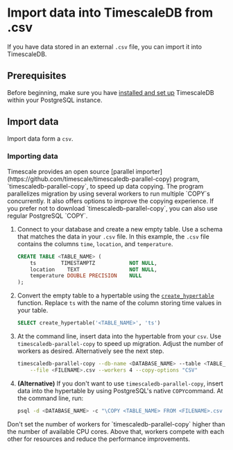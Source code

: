 # Import data into TimescaleDB from .csv
If you have data stored in an external `.csv` file, you can import it into TimescaleDB.

## Prerequisites
Before beginning, make sure you have [installed and set up][install] TimescaleDB
within your PostgreSQL instance.

## Import data
Import data form a `csv`.

<procedure>

### Importing data

<highlight type="note">
Timescale provides an open source [parallel
importer](https://github.com/timescale/timescaledb-parallel-copy) program,
`timescaledb-parallel-copy`, to speed up data copying. The program parallelizes
migration by using several workers to run multiple `COPY`s concurrently. It also
offers options to improve the copying experience. If you prefer not to download
`timescaledb-parallel-copy`, you can also use regular PostgreSQL `COPY`. 
</highlight>

1.  Connect to your database and create a new empty table. Use a schema that
    matches the data in your `.csv` file. In this example, the `.csv` file
    contains the columns `time`, `location`, and `temperature`.
    ```sql
    CREATE TABLE <TABLE_NAME> (
        ts        TIMESTAMPTZ           NOT NULL,
        location    TEXT                NOT NULL,
        temperature DOUBLE PRECISION    NULL
    );
    ```
1.  Convert the empty table to a hypertable using the
    [`create_hypertable`][create_hypertable] function. Replace `ts` with the
    name of the column storing time values in your table.
    ```sql
    SELECT create_hypertable('<TABLE_NAME>', 'ts')
    ```
1.  At the command line, insert data into the hypertable from your `csv`. Use
    `timescaledb-parallel-copy` to speed up migration. Adjust the number of
    workers as desired. Alternatively see the next step.
    ```bash
    timescaledb-parallel-copy --db-name <DATABASE_NAME> --table <TABLE_NAME> \
        --file <FILENAME>.csv --workers 4 --copy-options "CSV"
    ``` 
1.  **(Alternative)** If you don't want to use `timescaledb-parallel-copy`,
    insert data into the hypertable by using PostgreSQL's native `COPY`command.
    At the command line, run:
    ```bash
    psql -d <DATABASE_NAME> -c "\COPY <TABLE_NAME> FROM <FILENAME>.csv CSV"
    ```

<highlight type="note">
Don't set the number of workers for `timescaledb-parallel-copy` higher than the
number of available CPU cores. Above that, workers compete with each other for
resources and reduce the performance improvements.
</highlight>

</procedure>

[create_hypertable]: /api/:currentVersion:/hypertable/create_hypertable
[install]: /install/:currentVersion:/
[parallel importer]: https://github.com/timescale/timescaledb-parallel-copy
